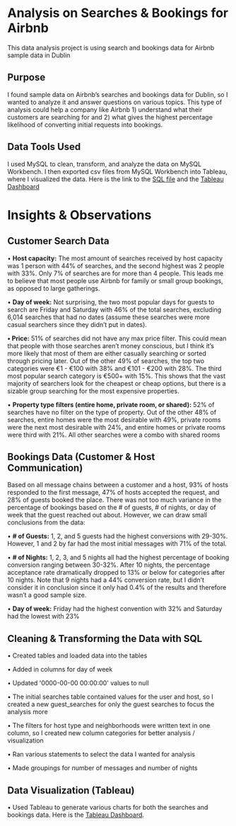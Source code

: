 # Analysis on Searches & Bookings for Airbnb
This data analysis project is using search and bookings data for Airbnb sample data in Dublin

## Purpose
I found sample data on Airbnb’s searches and bookings data for Dublin, so I wanted to analyze it and answer questions on various topics. This type of analysis could help a company like Airbnb 1) understand what their customers are searching for and 2) what gives the highest percentage likelihood of converting initial requests into bookings. 

## Data Tools Used

I used MySQL to clean, transform, and analyze the data on MySQL Workbench. I then exported csv files from MySQL Workbench into Tableau, where I visualized the data. Here is the link to the [SQL file](https://github.com/rossurbina/Airbnb_SQL/blob/main/Airbnb_Data_Analysis.sql) and the [Tableau Dashboard](https://public.tableau.com/app/profile/ross.urbina/viz/AirbnbSearchesandBookings-SampleData/AirbnbSearchesBookingsData)

# Insights & Observations

## Customer Search Data

• **Host capacity:** The most amount of searches received by host capacity was 1 person with 44% of searches, and the second highest was 2 people with 33%. Only 7% of searches are for more than 4 people. This leads me to believe that most people use Airbnb for family or small group bookings, as opposed to large gatherings. 

•	**Day of week:** Not surprising, the two most popular days for guests to search are Friday and Saturday with 46% of the total searches, excluding 6,014 searches that had no dates (assume these searches were more casual searchers since they didn’t put in dates).

**•	Price:** 51% of searches did not have any max price filter. This could mean that people with those searches aren’t money conscious, but I think it’s more likely that most of them are either casually searching or sorted through pricing later. Out of the other 49% of searches, the top two categories were €1 - €100 with 38% and €101 - €200 with 28%. The third most popular search category is €500+ with 15%. This shows that the vast majority of searchers look for the cheapest or cheap options, but there is a sizable group searching for the most expensive properties. 

•	**Property type filters (entire home, private room, or shared):** 52% of searches have no filter on the type of property. Out of the other 48% of searches, entire homes were the most desirable with 49%, private rooms were the next most desirable with 24%, and entire homes or private rooms were third with 21%. All other searches were a combo with shared rooms

## Bookings Data (Customer & Host Communication)

Based on all message chains between a customer and a host, 93% of hosts responded to the first message, 47% of hosts accepted the request, and 28% of guests booked the place. There was not too much variance in the percentage of bookings based on the # of guests, # of nights, or day of week that the guest reached out about. However, we can draw small conclusions from the data: 

•	**# of Guests:** 1, 2, and 5 guests had the highest conversions with 29-30%. However, 1 and 2 by far had the most initial messages with 71% of the total. 

•	**# of Nights:** 1, 2, 3, and 5 nights all had the highest percentage of booking conversion ranging between 30-32%. After 10 nights, the percentage acceptance rate dramatically dropped to 13% or below for categories after 10 nights. Note that 9 nights had a 44% conversion rate, but I didn’t consider it in conclusion since it only had 0.4% of the results and therefore wasn’t a good sample size.

•	**Day of week:** Friday had the highest convention with 32% and Saturday had the lowest with 23%

## Cleaning & Transforming the Data with SQL

•	Created tables and loaded data into the tables

•	Added in columns for day of week

•	Updated '0000-00-00 00:00:00' values to null

•	The initial searches table contained values for the user and host, so I created a new guest_searches for only the guest searches to focus the analysis more

•	The filters for host type and neighborhoods were written text in one column, so I created new column categories for better analysis / visualization 

•	Ran various statements to select the data I wanted for analysis

•	Made groupings for number of messages and number of nights

## Data Visualization (Tableau)

•	Used Tableau to generate various charts for both the searches and bookings data. Here is the [Tableau Dashboard]([url](https://public.tableau.com/app/profile/ross.urbina/viz/AirbnbSearchesandBookings-SampleData/AirbnbSearchesBookingsData)https://public.tableau.com/app/profile/ross.urbina/viz/AirbnbSearchesandBookings-SampleData/AirbnbSearchesBookingsData). 
